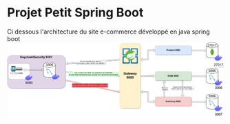 # Projet Petit Spring Boot

Ci dessous l'architecture du site e-commerce développé en java spring boot
![Architecture](./architecture.jpg)

